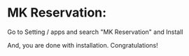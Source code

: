 MK Reservation:
=========================================================

Go to Setting / apps and search "MK Reservation" and Install

And, you are done with installation. Congratulations!

